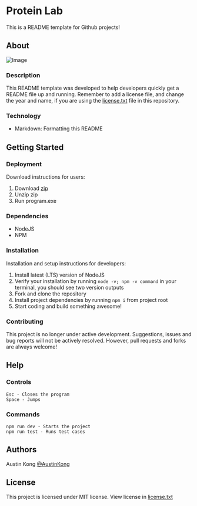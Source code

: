 # Protein Lab
This is a README template for Github projects!

## About
<!--An image to show your project-->
![Image](Image.png)

### Description
<!--In depth description, add more subtitles as necessary-->
This README template was developed to help developers quickly get a README file up and running. Remember to add a license file, and change the year and name, if you are using the [license.txt](license.txt) file in this repository.

### Technology
<!--The tech stack used, with simple descriptions of what each thing does-->
* Markdown: Formatting this README

## Getting Started

### Deployment
<!--Download instructions for users for the program, not developers-->
Download instructions for users:
1. Download [zip](http://example.com)
2. Unzip zip
3. Run program.exe

### Dependencies
<!--Dependencies for running a development build-->
* NodeJS
* NPM

### Installation
<!--Installation and setup instructions for developers-->
Installation and setup instructions for developers:
1. Install latest (LTS) version of NodeJS
2. Verify your installation by running `node -v; npm -v command` in your terminal, you should see two version outputs
3. Fork and clone the repository
4. Install project dependencies by running `npm i` from project root
5. Start coding and build something awesome!

### Contributing
<!--Talk about state of project. Instructions to forking and developing.-->
This project is no longer under active development. Suggestions, issues and bug reports will not be actively resolved. However, pull requests and forks are always welcome!

## Help

### Controls
<!--Controls for users to navigate the program-->
	Esc - Closes the program
	Space - Jumps

### Commands
<!--Commands for developers to start the project-->
	npm run dev - Starts the project
	npm run test - Runs test cases

## Authors
<!--List of authors with links to their GitHub-->
Austin Kong [@AustinKong](https://github.com/AustinKong)

## License
<!--Simple description of license, linked to license.txt file-->
This project is licensed under MIT license. View license in [license.txt](license.txt)